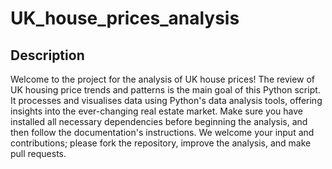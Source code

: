 # UK_house_prices_analysis
## Description
Welcome to the project for the analysis of UK house prices! The review of UK housing price trends and patterns is the main goal of this Python script. It processes and visualises data using Python's data analysis tools, offering insights into the ever-changing real estate market. Make sure you have installed all necessary dependencies before beginning the analysis, and then follow the documentation's instructions. We welcome your input and contributions; please fork the repository, improve the analysis, and make pull requests. 
